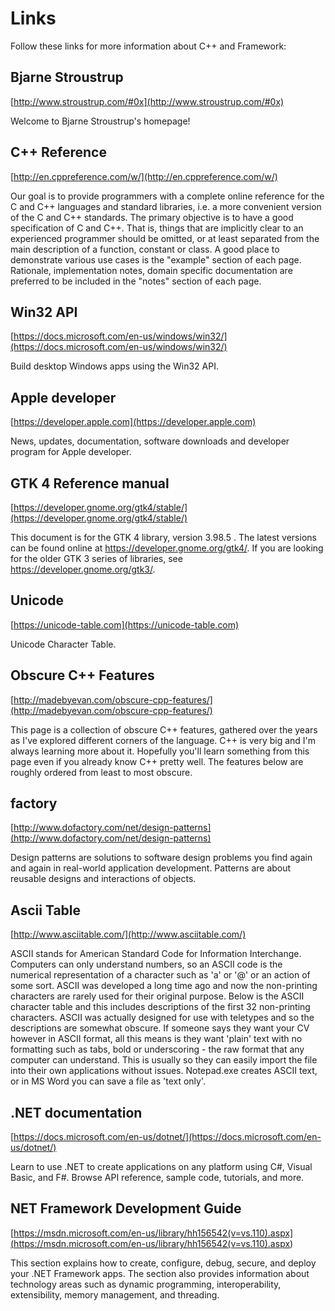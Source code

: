 # Links

Follow these links for more information about C++ and Framework:

## Bjarne Stroustrup

[http://www.stroustrup.com/#0x](http://www.stroustrup.com/#0x)

Welcome to Bjarne Stroustrup's homepage!

## C++ Reference

[http://en.cppreference.com/w/](http://en.cppreference.com/w/)

Our goal is to provide programmers with a complete online reference for the C and C++ languages and standard libraries, i.e. a more convenient version of the C and C++ standards.
The primary objective is to have a good specification of C and C++. That is, things that are implicitly clear to an experienced programmer should be omitted, or at least separated from the main description of a function, constant or class. A good place to demonstrate various use cases is the "example" section of each page. Rationale, implementation notes, domain specific documentation are preferred to be included in the "notes" section of each page.

## Win32 API

[https://docs.microsoft.com/en-us/windows/win32/](https://docs.microsoft.com/en-us/windows/win32/)

Build desktop Windows apps using the Win32 API.

## Apple developer

[https://developer.apple.com](https://developer.apple.com)

News, updates, documentation, software downloads and developer program for Apple developer.

## GTK 4 Reference manual

[https://developer.gnome.org/gtk4/stable/](https://developer.gnome.org/gtk4/stable/)

This document is for the GTK 4 library, version 3.98.5 . The latest versions can be found online at https://developer.gnome.org/gtk4/. If you are looking for the older GTK 3 series of libraries, see https://developer.gnome.org/gtk3/.

## Unicode

[https://unicode-table.com](https://unicode-table.com)

Unicode Character Table.

## Obscure C++ Features

[http://madebyevan.com/obscure-cpp-features/](http://madebyevan.com/obscure-cpp-features/)

This page is a collection of obscure C++ features, gathered over the years as I've explored different corners of the language. C++ is very big and I'm always learning more about it. Hopefully you'll learn something from this page even if you already know C++ pretty well. The features below are roughly ordered from least to most obscure.

## factory

[http://www.dofactory.com/net/design-patterns](http://www.dofactory.com/net/design-patterns)

Design patterns are solutions to software design problems you find again and again in real-world application development. Patterns are about reusable designs and interactions of objects.

## Ascii Table

[http://www.asciitable.com/](http://www.asciitable.com/)

ASCII stands for American Standard Code for Information Interchange. Computers can only understand numbers, so an ASCII code is the numerical representation of a character such as 'a' or '@' or an action of some sort. ASCII was developed a long time ago and now the non-printing characters are rarely used for their original purpose. Below is the ASCII character table and this includes descriptions of the first 32 non-printing characters. ASCII was actually designed for use with teletypes and so the descriptions are somewhat obscure. If someone says they want your CV however in ASCII format, all this means is they want 'plain' text with no formatting such as tabs, bold or underscoring - the raw format that any computer can understand. This is usually so they can easily import the file into their own applications without issues. Notepad.exe creates ASCII text, or in MS Word you can save a file as 'text only'.

## .NET documentation

[https://docs.microsoft.com/en-us/dotnet/](https://docs.microsoft.com/en-us/dotnet/)

Learn to use .NET to create applications on any platform using C#, Visual Basic, and F#. Browse API reference, sample code, tutorials, and more.

## NET Framework Development Guide

[https://msdn.microsoft.com/en-us/library/hh156542(v=vs.110).aspx](<https://msdn.microsoft.com/en-us/library/hh156542(v=vs.110).aspx>)

This section explains how to create, configure, debug, secure, and deploy your .NET Framework apps. The section also provides information about technology areas such as dynamic programming, interoperability, extensibility, memory management, and threading.

